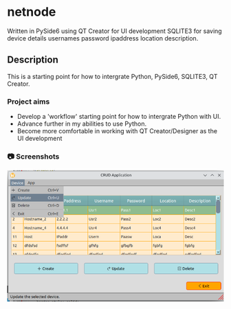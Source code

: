 # netnode

Written in PySide6 using QT Creator for UI development
SQLITE3 for saving device details usernames password ipaddress location description.

## Description

This is a starting point for how to intergrate Python, PySide6, SQLITE3, QT Creator. 

### Project aims

* Develop a 'workflow' starting point for how to intergrate Python with UI.
* Advance further in my abilities to use Python.
* Become more comfortable in working with QT Creator/Designer as the UI development

<!-- Screenshots -->
### :camera: Screenshots

<div align="center"> 
  <img src="https://github.com/jolders/netnode/blob/main/screenshot_main2.png" alt="screenshot" />
</div>
